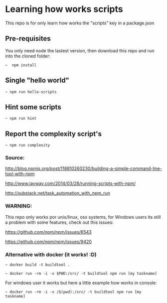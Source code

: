 # Learning how works scripts

This repo is for only learn how works the "scripts" key in a package.json

## Pre-requisites

You only need node the lastest version, then download this repo
and run into the cloned folder:

```
~  npm install
```

## Single "hello world"

```
~ npm run hello-scripts
```

## Hint some scripts

```
~ npm run hint
```

## Report the complexity script's

```
~ npm run complexity
```

### Source:

http://blog.npmjs.org/post/118810260230/building-a-simple-command-line-tool-with-npm

http://www.jayway.com/2014/03/28/running-scripts-with-npm/

http://substack.net/task_automation_with_npm_run


### WARNING:

This repo only works por unix/linux, osx systems, for Windows users its still a problem with some features, check out this issues:

https://github.com/npm/npm/issues/6543

https://github.com/npm/npm/issues/9420

### Alternative with docker (it works! :D)


```
~ docker build -t buildtool .
```


```
~ docker run -rm -i -v $PWD:/src/ -t buildtool npm run [my taskname]
```

For windows user it works but here a little example how works in console:


```
~ docker run -rm -i -v /$(pwd):/src/ -t buildtool npm run [my taskname]
```
